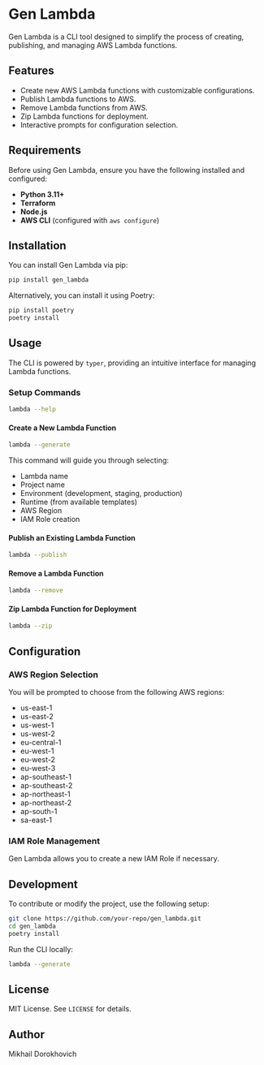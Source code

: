 # Gen Lambda

Gen Lambda is a CLI tool designed to simplify the process of creating, publishing, and managing AWS Lambda functions.

## Features

- Create new AWS Lambda functions with customizable configurations.
- Publish Lambda functions to AWS.
- Remove Lambda functions from AWS.
- Zip Lambda functions for deployment.
- Interactive prompts for configuration selection.

## Requirements

Before using Gen Lambda, ensure you have the following installed and configured:

- **Python 3.11+**
- **Terraform**
- **Node.js**
- **AWS CLI** (configured with `aws configure`)

## Installation

You can install Gen Lambda via pip:

```sh
pip install gen_lambda
```

Alternatively, you can install it using Poetry:

```sh
pip install poetry
poetry install
```

## Usage

The CLI is powered by `typer`, providing an intuitive interface for managing Lambda functions.

### Setup Commands

```sh
lambda --help
```

#### Create a New Lambda Function

```sh
lambda --generate
```

This command will guide you through selecting:
- Lambda name
- Project name
- Environment (development, staging, production)
- Runtime (from available templates)
- AWS Region
- IAM Role creation

#### Publish an Existing Lambda Function

```sh
lambda --publish
```

#### Remove a Lambda Function

```sh
lambda --remove
```

#### Zip Lambda Function for Deployment

```sh
lambda --zip
```

## Configuration

### AWS Region Selection

You will be prompted to choose from the following AWS regions:

- us-east-1
- us-east-2
- us-west-1
- us-west-2
- eu-central-1
- eu-west-1
- eu-west-2
- eu-west-3
- ap-southeast-1
- ap-southeast-2
- ap-northeast-1
- ap-northeast-2
- ap-south-1
- sa-east-1

### IAM Role Management

Gen Lambda allows you to create a new IAM Role if necessary.

## Development

To contribute or modify the project, use the following setup:

```sh
git clone https://github.com/your-repo/gen_lambda.git
cd gen_lambda
poetry install
```

Run the CLI locally:

```sh
lambda --generate
```

## License

MIT License. See `LICENSE` for details.

## Author

Mikhail Dorokhovich


